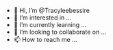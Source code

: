 - 👋 Hi, I’m @Tracyleebessire
- 👀 I’m interested in ...
- 🌱 I’m currently learning ...
- 💞️ I’m looking to collaborate on ...
- 📫 How to reach me ...

<!---
Tracyleebessire/Tracyleebessire is a ✨ special ✨ repository because its `README.md` (this file) appears on your GitHub profile.
You can click the Preview link to take a look at your changes.
--->
